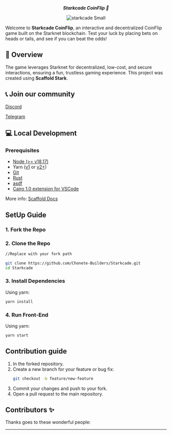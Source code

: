 
<div align="center">
  

  ***Starkcade CoinFlip 🎲***

![starkcade Small](https://github.com/user-attachments/assets/0516a744-d09f-48e0-aea4-fa17bd82bb81)

</div>



Welcome to **Starkcade CoinFlip**, an interactive and decentralized CoinFlip game built on the Starknet blockchain. Test your luck by placing bets on heads or tails, and see if you can beat the odds!

## 📝 Overview

The game leverages Starknet for decentralized, low-cost, and secure interactions, ensuring a fun, trustless gaming experience. This project was created using **Scaffold Stark**.

## 📞 Join our community
[Discord](https://discord.gg/ZSyShWJmHB)

[Telegram](https://t.me/+ZsYpSB8RZR4yNjBh)

## 💻 Local Development

### Prerequisites


- [Node (>= v18.17)](https://nodejs.org/en/download/)
- Yarn ([v1](https://classic.yarnpkg.com/en/docs/install/) or [v2+](https://yarnpkg.com/getting-started/install))
- [Git](https://git-scm.com/downloads)
- [Rust](https://www.rust-lang.org/tools/install)
- [asdf](https://asdf-vm.com/guide/getting-started.html)
- [Cairo 1.0 extension for VSCode](https://marketplace.visualstudio.com/items?itemName=starkware.cairo1)

More info: [Scaffold Docs](https://docs.scaffoldstark.com/)

##  SetUp Guide 

### 1. Fork the Repo

### 2. Clone the Repo
```bash
//Replace with your fork path

git clone https://github.com/Chonete-Builders/Starkcade.git 
cd Starkcade
```

### 3. Install Dependencies


Using yarn:
```bash
yarn install
```
### 4. Run Front-End

Using yarn:
```bash
yarn start
```

## Contribution guide

1. In the forked repository.
2. Create a new branch for your feature or bug fix:
   ```bash
   git checkout -b feature/new-feature
   ```
3. Commit your changes and push to your fork.
4. Open a pull request to the main repository.

## Contributors ✨

Thanks goes to these wonderful people:

<!-- ALL-CONTRIBUTORS-LIST:START - Do not remove or modify this section -->
<!-- prettier-ignore-start -->
<!-- markdownlint-disable -->
<!-- markdownlint-restore -->
<!-- prettier-ignore-end -->
<!-- ALL-CONTRIBUTORS-LIST:END -->
---
